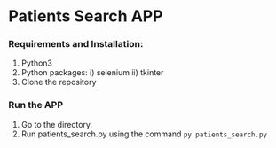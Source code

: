 # Patients Search APP

### Requirements and Installation:

1. Python3
2. Python packages:
   i) selenium
   ii) tkinter
3. Clone the repository

### Run the APP

1. Go to the directory.
2. Run patients_search.py using the command
   `py patients_search.py`
